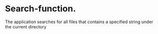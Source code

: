 # Search-function.
The application searches for all files that contains a specified string under the current directory
